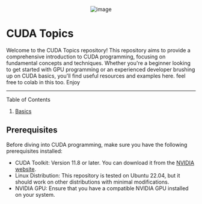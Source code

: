 
<p align="center">
  <img src="https://upload.wikimedia.org/wikipedia/en/b/b9/Nvidia_CUDA_Logo.jpg" alt="image">
</p>


# CUDA Topics

Welcome to the CUDA Topics repository! This repository aims to provide a comprehensive introduction to CUDA programming, focusing on fundamental concepts and techniques. Whether you're a beginner looking to get started with GPU programming or an experienced developer brushing up on CUDA basics, you'll find useful resources and examples here. feel free to colab in this too. Enjoy

---
Table of Contents
1. [Basics](https://github.com/HesamTaherzadeh/CUDA_Topics/tree/master/basics)


## Prerequisites

Before diving into CUDA programming, make sure you have the following prerequisites installed:

- CUDA Toolkit: Version 11.8 or later. You can download it from the [NVIDIA website](https://developer.nvidia.com/cuda-downloads).
- Linux Distribution: This repository is tested on Ubuntu 22.04, but it should work on other distributions with minimal modifications.
- NVIDIA GPU: Ensure that you have a compatible NVIDIA GPU installed on your system.
